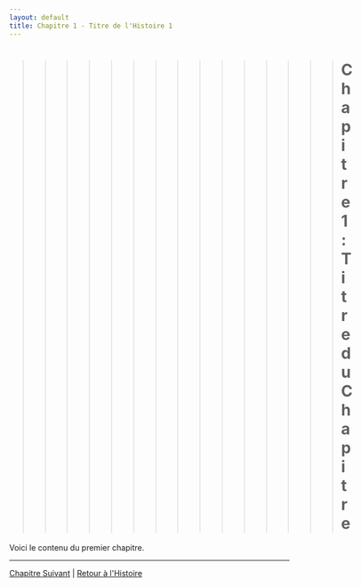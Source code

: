 ```yaml
---
layout: default
title: Chapitre 1 - Titre de l'Histoire 1
---
```


>>>>>>>>>>>>>>># Chapitre 1 : Titre du Chapitre

Voici le contenu du premier chapitre.

---

[Chapitre Suivant](chapter-2.md) | [Retour à l'Histoire](index.md)

